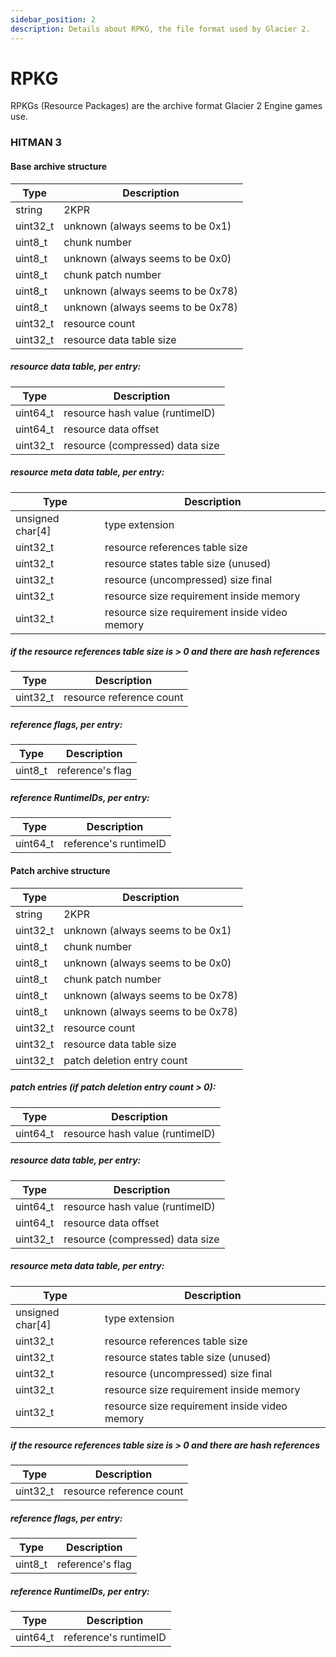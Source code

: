 ```yaml
---
sidebar_position: 2
description: Details about RPKG, the file format used by Glacier 2.
---
```


# RPKG

RPKGs (Resource Packages) are the archive format Glacier 2 Engine games use.

### HITMAN 3
#### Base archive structure
| Type              | Description                                                                               |
|-------------------|-------------------------------------------------------------------------------------------|
| string            | 2KPR                                                                                      |
| uint32_t          | unknown (always seems to be 0x1)                                                          |
| uint8_t           | chunk number                                                                              |
| uint8_t           | unknown (always seems to be 0x0)                                                          |
| uint8_t           | chunk patch number                                                                        |
| uint8_t           | unknown (always seems to be 0x78)                                                         |
| uint8_t           | unknown (always seems to be 0x78)                                                         |
| uint32_t          | resource count                                                                            |
| uint32_t          | resource data table size                                                                  |
##### resource data table, per entry:
| Type              | Description                                                                               |
|-------------------|-------------------------------------------------------------------------------------------|
| uint64_t          | resource hash value (runtimeID)                                                           |
| uint64_t          | resource data offset                                                                      |
| uint32_t          | resource (compressed) data size                                                           |
##### resource meta data table, per entry:
| Type              | Description                                                                               |
|-------------------|-------------------------------------------------------------------------------------------|
| unsigned char[4]  | type extension
| uint32_t          | resource references table size                                                            |
| uint32_t          | resource states table size (unused)                                                       |
| uint32_t          | resource (uncompressed) size final                                                        |
| uint32_t          | resource size requirement inside memory                                                   |
| uint32_t          | resource size requirement inside video memory                                             |
##### if the resource references table size is > 0 and there are hash references
| Type              | Description                                                                               |
|-------------------|-------------------------------------------------------------------------------------------|
| uint32_t          | resource reference count                                                                  |
##### reference flags, per entry:
| Type              | Description                                                                               |
|-------------------|-------------------------------------------------------------------------------------------|
| uint8_t           | reference's flag                                                                          |
##### reference RuntimeIDs, per entry:
| Type              | Description                                                                               |
|-------------------|-------------------------------------------------------------------------------------------|
| uint64_t          | reference's runtimeID                                                                     |

#### Patch archive structure
| Type              | Description                                                                               |
|-------------------|-------------------------------------------------------------------------------------------|
| string            | 2KPR                                                                                      |
| uint32_t          | unknown (always seems to be 0x1)                                                          |
| uint8_t           | chunk number                                                                              |
| uint8_t           | unknown (always seems to be 0x0)                                                          |
| uint8_t           | chunk patch number                                                                        |
| uint8_t           | unknown (always seems to be 0x78)                                                         |
| uint8_t           | unknown (always seems to be 0x78)                                                         |
| uint32_t          | resource count                                                                            |
| uint32_t          | resource data table size                                                                  |
| uint32_t          | patch deletion entry count                                                                |
##### patch entries (if patch deletion entry count > 0):
| Type              | Description                                                                               |
|-------------------|-------------------------------------------------------------------------------------------|
| uint64_t          | resource hash value (runtimeID)                                                           |
##### resource data table, per entry:
| Type              | Description                                                                               |
|-------------------|-------------------------------------------------------------------------------------------|
| uint64_t          | resource hash value (runtimeID)                                                           |
| uint64_t          | resource data offset                                                                      |
| uint32_t          | resource (compressed) data size                                                           |
##### resource meta data table, per entry:
| Type              | Description                                                                               |
|-------------------|-------------------------------------------------------------------------------------------|
| unsigned char[4]  | type extension
| uint32_t          | resource references table size                                                            |
| uint32_t          | resource states table size (unused)                                                       |
| uint32_t          | resource (uncompressed) size final                                                        |
| uint32_t          | resource size requirement inside memory                                                   |
| uint32_t          | resource size requirement inside video memory                                             |
##### if the resource references table size is > 0 and there are hash references
| Type              | Description                                                                               |
|-------------------|-------------------------------------------------------------------------------------------|
| uint32_t          | resource reference count                                                                  |
##### reference flags, per entry:
| Type              | Description                                                                               |
|-------------------|-------------------------------------------------------------------------------------------|
| uint8_t           | reference's flag                                                                          |
##### reference RuntimeIDs, per entry:
| Type              | Description                                                                               |
|-------------------|-------------------------------------------------------------------------------------------|
| uint64_t          | reference's runtimeID                                                                     |
